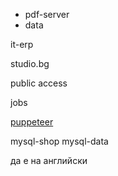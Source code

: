 - pdf-server
- data

it-erp

studio.bg

public access

jobs

[puppeteer](docker-images/puppeteer)

mysql-shop
mysql-data

да е на английски
